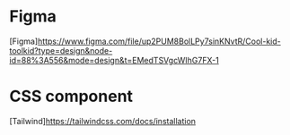 # Figma
[Figma]https://www.figma.com/file/up2PUM8BolLPy7sinKNvtR/Cool-kid-toolkid?type=design&node-id=88%3A556&mode=design&t=EMedTSVgcWIhG7FX-1

# CSS component
[Tailwind]https://tailwindcss.com/docs/installation


